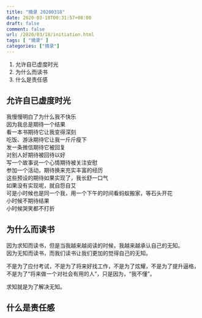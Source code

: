 ```yaml
---
title: "摘录 20200318"
date: 2020-03-18T00:31:57+08:00
draft: false
comment: false
url: /2020/03/18/initiation.html
tags: [ "摘录" ]
categories: ["摘录"]
---
```

1. 允许自已虚度时光
2. 为什么而读书
3. 什么是责任感
<!--more-->

## 允许自已虚度时光
我慢慢明白了为什么我不快乐   
因为我总是期待一个结果  
看一本书期待它让我变得深刻  
吃饭、游泳期待它让我一斤斤瘦下  
发一条微信期待它被回复  
对别人好期待被回待以好  
写一个故事说一个心情期待被关注安慰  
参加一个活动，期待换来充实丰富的经历  
这些预设的期待如果实现了，我长舒一口气  
如果没有实现呢，就自怨自艾  
可是小时候也是同一个我，用一个下午的时间看蚂蚁搬家，等石头开花  
小时候不期待结果  
小时候哭笑都不打折  

## 为什么而读书
因为求知而读书，但是当我越来越阅读的时候，我越来越承认自己的无知。  
因为无知而读书，而我们读书让我们更加的觉得自己的无知。  

不是为了应付考试，不是为了将来好找工作，不是为了炫耀，不是为了提升逼格，不是为了“将来做一个对社会有用的人”，只是因为，“我不懂”。  

求知就是为了解决无知。

## 什么是责任感

